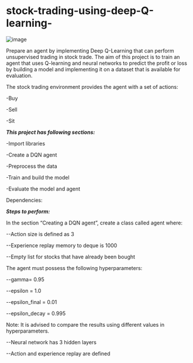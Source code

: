 # stock-trading-using-deep-Q-learning-

![image](https://user-images.githubusercontent.com/94167271/189483542-774f5d27-2ba3-4fed-8514-def5364017fc.png)

Prepare an agent by implementing Deep Q-Learning that can perform unsupervised trading in stock trade. The aim of this project is to train an agent that uses Q-learning and neural networks to predict the profit or loss by building a model and implementing it on a dataset that is available for evaluation.

The stock trading environment provides the agent with a set of actions:

-Buy

-Sell

-Sit

***This project has following sections:***

-Import libraries

-Create a DQN agent

-Preprocess the data

-Train and build the model

-Evaluate the model and agent
 

Dependencies:

***Steps to perform:***

In the section “Creating a DQN agent”, create a class called agent where:

--Action size is defined as 3

--Experience replay memory to deque is 1000

--Empty list for stocks that have already been bought

The agent must possess the following hyperparameters:

--gamma= 0.95

--epsilon = 1.0

--epsilon_final = 0.01

--epsilon_decay = 0.995

Note: It is advised to compare the results using different values in hyperparameters.

--Neural network has 3 hidden layers

--Action and experience replay are defined

 
